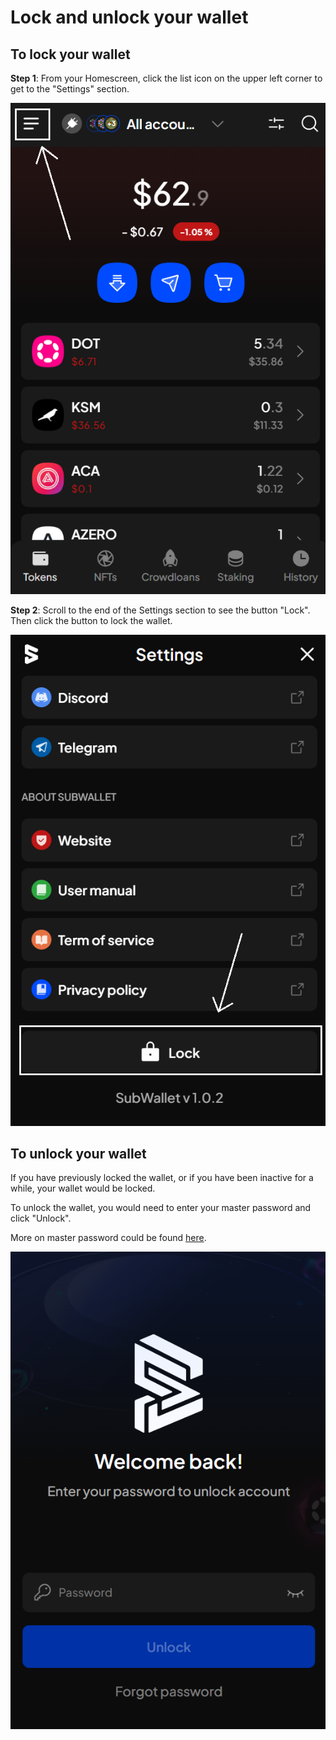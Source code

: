 # Lock and unlock your wallet

## To lock your wallet

**Step 1**: From your Homescreen, click the list icon on the upper left corner to get to the "Settings" section.

![](<../../.gitbook/assets/image (28) (1).png>)



**Step 2**: Scroll to the end of the Settings section to see the button "Lock". Then click the button to lock the wallet.

![](<../../.gitbook/assets/image (11) (1) (2).png>)



## To unlock your wallet

If you have previously locked the wallet, or if you have been inactive for a while, your wallet would be locked.&#x20;

To unlock the wallet, you would need to enter your master password and click "Unlock".&#x20;

More on master password could be found [here](create-a-master-password/).

![](<../../.gitbook/assets/image (1) (1) (2) (2).png>)
